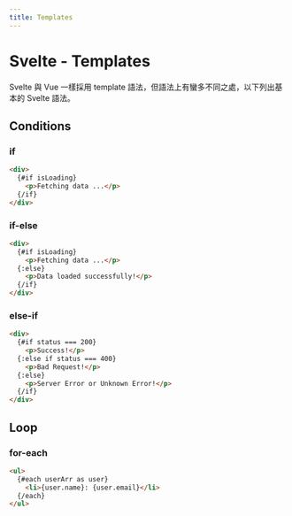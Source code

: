 ```yaml
---
title: Templates
---
```


# Svelte - Templates

Svelte 與 Vue 一樣採用 template 語法，但語法上有蠻多不同之處，以下列出基本的 Svelte 語法。

## Conditions

### if
```html
<div>
  {#if isLoading}
    <p>Fetching data ...</p>
  {/if}
</div>
```

### if-else
```html
<div>
  {#if isLoading}
    <p>Fetching data ...</p>
  {:else}
    <p>Data loaded successfully!</p>
  {/if}
</div>
```

### else-if
```html
<div>
  {#if status === 200}
    <p>Success!</p>
  {:else if status === 400}
    <p>Bad Request!</p>
  {:else}
    <p>Server Error or Unknown Error!</p>
  {/if}
</div>
```

## Loop

### for-each
```html
<ul>
  {#each userArr as user}
    <li>{user.name}: {user.email}</li>
  {/each}
</ul>
```